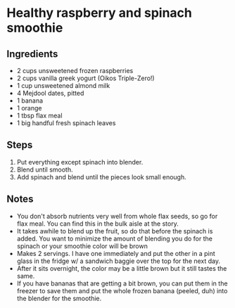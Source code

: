 # Healthy raspberry and spinach smoothie

## Ingredients
* 2 cups unsweetened frozen raspberries
* 2 cups vanilla greek yogurt (Oikos Triple-Zero!)
* 1 cup unsweetened almond milk
* 4 Mejdool dates, pitted
* 1 banana
* 1 orange
* 1 tbsp flax meal
* 1 big handful fresh spinach leaves

## Steps
1. Put everything except spinach into blender.
2. Blend until smooth.
3. Add spinach and blend until the pieces look small enough.

## Notes
* You don't absorb nutrients very well from whole flax seeds, so go for flax meal. You can find this in the bulk aisle at the story.
* It takes awhile to blend up the fruit, so do that before the spinach is added. You want to minimize the amount of blending you do for the spinach or your smoothie color will be brown
* Makes 2 servings. I have one immediately and put the other in a pint glass in the fridge w/ a sandwich baggie over the top for the next day.
* After it sits overnight, the color may be a little brown but it still tastes the same.
* If you have bananas that are getting a bit brown, you can put them in the freezer to save them and put the whole frozen banana (peeled, duh) into the blender for the smoothie.
